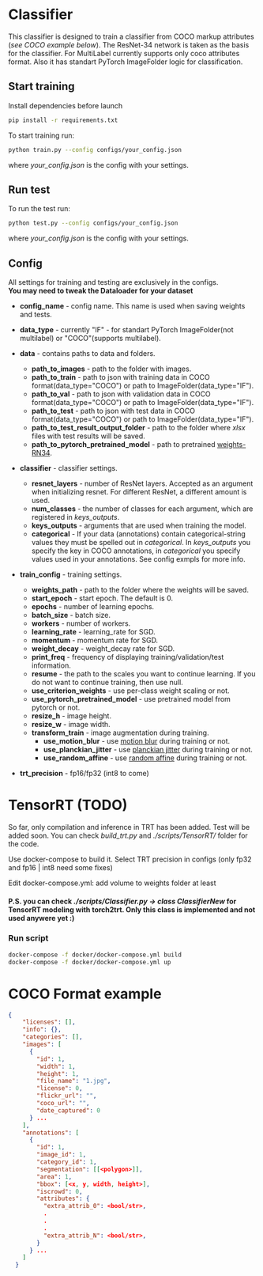 # Classifier

This classifier is designed to train a classifier from COCO markup attributes (<i>see COCO example below</i>). The ResNet-34 network is taken as the basis for the classifier. For MultiLabel currently supports only coco attributes format. Also it has standart PyTorch ImageFolder logic for classification. 

## Start training

Install dependencies before launch

```bash
pip install -r requirements.txt
```

To start training run:

```bash
python train.py --config configs/your_config.json
```
where *your_config.json* is the config with your settings.

## Run test

To run the test run:

```bash
python test.py --config configs/your_config.json
```
where *your_config.json* is the config with your settings.

## Config

All settings for training and testing are exclusively in the configs. <br><b> You may need to tweak the Dataloader for your dataset </b>

- **config_name** - config name. This name is used when saving weights and tests.
- **data_type** - currently "IF" - for standart PyTorch ImageFolder(not multilabel) or "COCO"(supports multilabel).
- **data** - contains paths to data and folders.

    - **path_to_images** - path to the folder with images.
    - **path_to_train** - path to json with training data in COCO format(data_type="COCO") or path to ImageFolder(data_type="IF").
    - **path_to_val** - path to json with validation data in COCO format(data_type="COCO") or path to ImageFolder(data_type="IF").
    - **path_to_test** - path to json with test data in COCO format(data_type="COCO") or path to ImageFolder(data_type="IF").
    - **path_to_test_result_output_folder** - path to the folder where *xlsx* files with test results will be saved.
    - **path_to_pytorch_pretrained_model** - path to pretrained [weights-RN34](https://download.pytorch.org/models/resnet34-b627a593.pth).
- **classifier** - classifier settings.
    - **resnet_layers** - number of ResNet layers. Accepted as an argument when initializing resnet. For different ResNet, a different amount is used.
    - **num_classes** - the number of classes for each argument, which are registered in *keys_outputs*.
    - **keys_outputs** - arguments that are used when training the model.
    - **categorical** - If your data (annotations) contain categorical-string values they must be spelled out in <i>categorical</i>. In <i>keys_outputs</i> you specify the key in COCO annotations, in <i>categorical</i> you specify values used in your annotations. See config exmpls for more info.

- **train_config** - training settings.
    - **weights_path** - path to the folder where the weights will be saved.
    - **start_epoch** - start epoch. The default is 0.
    - **epochs** - number of learning epochs.
    - **batch_size** - batch size.
    - **workers** - number of workers.
    - **learning_rate** - learning_rate for SGD.
    - **momentum** - momentum rate for SGD.
    - **weight_decay** - weight_decay rate for SGD.
    - **print_freq** - frequency of displaying training/validation/test information.
    - **resume** - the path to the scales you want to continue learning. If you do not want to continue training, then use null.
    - **use_criterion_weights** - use per-class weight scaling or not.
    - **use_pytorch_pretrained_model** - use pretrained model from pytorch or not.
    - **resize_h** - image height.
    - **resize_w** - image width.
    - **transform_train** - image augmentation during training.
        - **use_motion_blur** - use [motion blur](https://kornia.readthedocs.io/en/latest/augmentation.module.html#kornia.augmentation.RandomMotionBlur) during training or not.
        - **use_planckian_jitter** - use [planckian jitter](https://kornia.readthedocs.io/en/latest/augmentation.module.html#kornia.augmentation.RandomPlanckianJitter) during training or not.
        - **use_random_affine** - use [random affine](https://kornia.readthedocs.io/en/latest/augmentation.module.html#kornia.augmentation.RandomAffine) during training or not.
- **trt_precision** - fp16/fp32 (int8 to come) 
# TensorRT (TODO)

So far, only compilation and inference in TRT has been added. Test will be added soon.
You can check <i>build_trt.py</i> and <i>./scripts/TensorRT/</i> folder for the code. 

Use docker-compose to build it. Select TRT precision in configs (only fp32 and fp16 | int8 need some fixes)

Edit docker-compose.yml: add volume to weights folder at least

#### P.S. you can check <i>./scripts/Classifier.py -> class ClassifierNew</i> for TensorRT modeling with torch2trt. Only this class is implemented and not used anywere yet :)

### Run script 
```bash 
docker-compose -f docker/docker-compose.yml build
docker-compose -f docker/docker-compose.yml up

```

# COCO Format example

```json
{
    "licenses": [],
    "info": {},
    "categories": [],
    "images": [
      {
        "id": 1,
        "width": 1,
        "height": 1,
        "file_name": "1.jpg",
        "license": 0,
        "flickr_url": "",
        "coco_url": "",
        "date_captured": 0
      } ...
    ],
    "annotations": [
      {
        "id": 1,
        "image_id": 1,
        "category_id": 1,
        "segmentation": [[<polygon>]],
        "area": 1,
        "bbox": [<x, y, width, height>],
        "iscrowd": 0,
        "attributes": {
          "extra_attrib_0": <bool/str>,
          .
          .
          .
          "extra_attrib_N": <bool/str>,
        }
      } ...
    ]
  }
```
